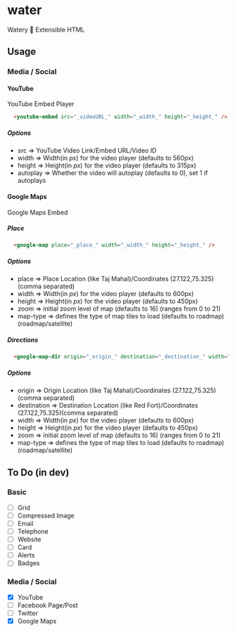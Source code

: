 # water
Watery :ocean: Extensible HTML

## Usage
### Media / Social
#### YouTube
YouTube Embed Player
```html
  <youtube-embed src="_videoURL_" width="_width_" height="_height_" />
```
##### Options
* src => YouTube Video Link/Embed URL/Video ID
* width => Width(in _px_) for the video player (defaults to 560px)
* height => Height(in _px_) for the video player (defaults to 315px)
* autoplay => Whether the video will autoplay (defaults to 0), set 1 if autoplays

#### Google Maps
Google Maps Embed
##### Place
```html
  <google-map place="_place_" width="_width_" height="_height_" />
```
##### Options
* place => Place Location (like Taj Mahal)/Coordinates (27.122,75.325)(comma separated)
* width => Width(in _px_) for the video player (defaults to 600px)
* height => Height(in _px_) for the video player (defaults to 450px)
* zoom => initial zoom level of map (defaults to 16) (ranges from 0 to 21)
* map-type => defines the type of map tiles to load (defaults to roadmap) (roadmap/satellite)

##### Directions
```html
  <google-map-dir origin="_origin_" destination="_destination_" width="_width_" height="_height_" />
```
##### Options
* origin => Origin Location (like Taj Mahal)/Coordinates (27.122,75.325)(comma separated)
* destination => Destination Location (like Red Fort)/Coordinates (27.122,75.325)(comma separated)
* width => Width(in _px_) for the video player (defaults to 600px)
* height => Height(in _px_) for the video player (defaults to 450px)
* zoom => initial zoom level of map (defaults to 16) (ranges from 0 to 21)
* map-type => defines the type of map tiles to load (defaults to roadmap) (roadmap/satellite)

## To Do (in dev)
### Basic
- [ ] Grid  
- [ ] Compressed Image
- [ ] Email
- [ ] Telephone
- [ ] Website
- [ ] Card
- [ ] Alerts
- [ ] Badges

### Media / Social
- [X] YouTube
- [ ] Facebook Page/Post
- [ ] Twitter
- [X] Google Maps
